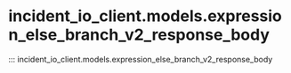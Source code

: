 # incident_io_client.models.expression_else_branch_v2_response_body

::: incident_io_client.models.expression_else_branch_v2_response_body